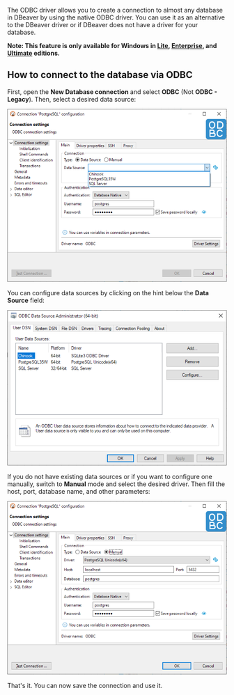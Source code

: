 The ODBC driver allows you to create a connection to almost any database in DBeaver by using the native ODBC driver. You can use it as an alternative to the DBeaver driver or if DBeaver does not have a driver for your database.

**Note: This feature is only available for Windows in [Lite](Lite-Edition), [Enterprise](Enterprise-Edition), and [Ultimate](Ultimate-Edition) editions.**

## How to connect to the database via ODBC

First, open the **New Database connection** and select **ODBC** (Not **ODBC - Legacy**). Then, select a desired data source:

![](images/odbc/odbc_1.png)

You can configure data sources by clicking on the hint below the **Data Source** field:

![](images/odbc/odbc_5.png)

If you do not have existing data sources or if you want to configure one manually, switch to **Manual** mode and select the desired driver. Then fill the host, port, database name, and other parameters:

![](images/odbc/odbc_4.png)

That's it. You can now save the connection and use it.
